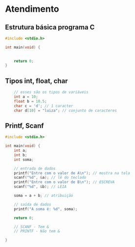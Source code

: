 # Atendimento 

## Estrutura básica programa C
```c
#include <stdio.h>

int main(void) {
    
    
    return 0;
}
```

## Tipos int, float, char
```c
    // esses são os tipos de variáveis
    int a = 10; 
    float b = 10.5; 
    char c = 'd'; // 1 caracter
    char d[10] = "luiza"; // conjunto de caracteres
```

## Printf, Scanf
```c
#include <stdio.h>

int main(void) {
    int a;
    int b;
    int soma;

    // entrada de dados
    printf("Entre com o valor de A\n"); // mostra na tela
    scanf("%d", &a); // lê do teclado
    printf("Entre com o valor de B\n"); // ESCREVA
    scanf("%d", &b); // LEIA

    soma = a + b; // atribuição

    // saída de dados
    printf("A soma é: %d", soma);

    return 0;

    // SCANF - Tem &
    // PRINTF - Não tem &

}
```
